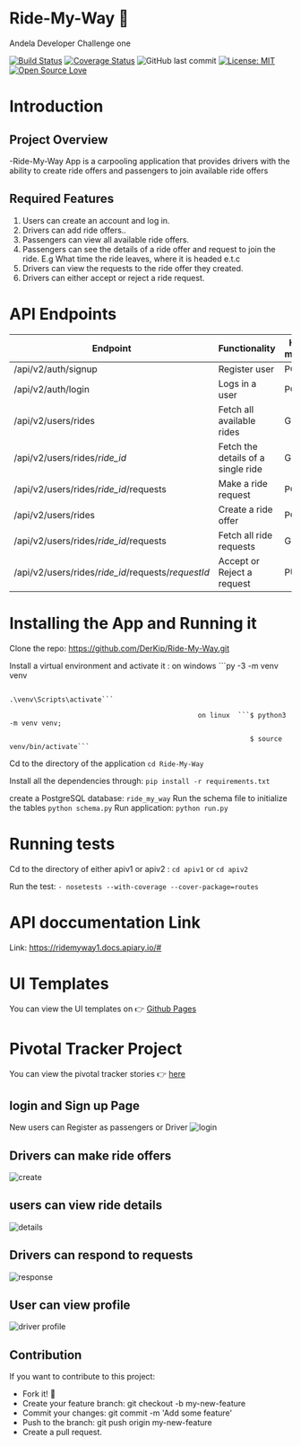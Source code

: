 # Ride-My-Way :car:

Andela Developer Challenge one

[![Build Status](https://travis-ci.org/DerKip/Ride-My-Way.svg?branch=develop)](https://travis-ci.org/DerKip/Ride-My-Way) [![Coverage Status](https://coveralls.io/repos/github/DerKip/Ride-My-Way/badge.svg?branch=develop)](https://coveralls.io/github/DerKip/Ride-My-Way?branch=develop) 
![GitHub last commit](https://img.shields.io/github/last-commit/DerKip/Ride-My-Way/develop.svg)
[![License: MIT](https://img.shields.io/badge/License-MIT-green.svg)](https://opensource.org/licenses/MIT)
[![Open Source Love](https://badges.frapsoft.com/os/v2/open-source.svg?v=103)](https://github.com/ellerbrock/open-source-badges/)

# Introduction

## Project Overview
-Ride-My-Way  App is a carpooling  application that provides 
 drivers with the ability to create ride offers and passengers to join available ride offers

## Required Features
1. Users can create an account and log in.
2. Drivers can add ride offers..
3. Passengers can view all available ride offers.
4. Passengers can see the details of a ride offer and request to join the ride. E.g What time the ride leaves, where it is headed e.t.c
5. Drivers can view the requests to the ride offer they created.
6. Drivers can either accept or reject a ride request.

 # API Endpoints
|Endpoint                                           | Functionality                     |HTTP method 
|---------------------------------------------------|-----------------------------------|-------------
|/api/v2/auth/signup                                |Register user                      |POST       
|/api/v2/auth/login                                 |Logs in a user                     |POST
|/api/v2/users/rides                                |Fetch all available rides          |GET 
|/api/v2/users/rides/*ride_id*                      |Fetch the details of a single ride |GET
|/api/v2/users/rides/*ride_id*/requests             |Make a ride request                |POST
|/api/v2/users/rides                                |Create a ride offer                |POST
|/api/v2/users/rides/*ride_id*/requests             |Fetch all ride requests            |GET
|/api/v2/users/rides/*ride_id*/requests/*requestId* |Accept or Reject a request         |PUT

# Installing the App and Running it 

   Clone the repo:   https://github.com/DerKip/Ride-My-Way.git
   
   Install a virtual environment and activate it : on windows ```py -3 -m venv venv
   
                                                                 .\venv\Scripts\activate```
                                                                 
                                                   on linux  ```$ python3 -m venv venv;
                                                   
                                                                $ source venv/bin/activate```

   Cd to the directory of the application  `cd Ride-My-Way`  
   
   Install all the dependencies through: `pip install -r requirements.txt`
   
   create a PostgreSQL database: ```ride_my_way```
   Run the schema file to initialize the tables ```python schema.py```
   Run application: `python run.py`
   
# Running tests
   
   Cd to the directory of either apiv1 or apiv2 : `cd apiv1` or `cd apiv2`
   
   Run the test: `- nosetests --with-coverage --cover-package=routes `
   
# API doccumentation Link
   Link: https://ridemyway1.docs.apiary.io/#
   
# UI Templates
You can view the UI templates on  :point_right: [Github Pages](https://derkip.github.io/Ride-My-Way/)

# Pivotal Tracker Project
You can view the pivotal tracker stories :point_right: [here](https://www.pivotaltracker.com/n/projects/2177670)

## login and Sign up Page
New users can Register as passengers or Driver
![login](https://user-images.githubusercontent.com/28872296/41493309-997b4b2c-710e-11e8-85ea-12baffdcf8ae.gif)

## Drivers can make ride offers
![create](https://user-images.githubusercontent.com/28872296/41493394-7aef6e94-710f-11e8-8589-89764779bae8.gif)

## users can view ride details
![details](https://user-images.githubusercontent.com/28872296/41493633-eb1907fa-7111-11e8-8be9-ec617c647d9c.gif)

## Drivers can respond to requests
![response](https://user-images.githubusercontent.com/28872296/41493699-8f4df600-7112-11e8-8a9d-6eb444e70959.gif)


## User can view profile
![driver profile](https://user-images.githubusercontent.com/28872296/41493445-06a73c1e-7110-11e8-8eef-8b2de0d4573d.png)


## Contribution
If you want to contribute to this project:
 - Fork it! :fork_and_knife:
 - Create your feature branch: git checkout -b my-new-feature
 - Commit your changes: git commit -m 'Add some feature'
 - Push to the branch: git push origin my-new-feature
 - Create a pull request. 
